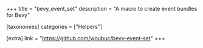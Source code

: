 +++
title = "bevy_event_set"
description = "A macro to create event bundles for Bevy"

[taxonomies]
categories = ["Helpers"]

[extra]
link = "https://github.com/woubuc/bevy-event-set"
+++
